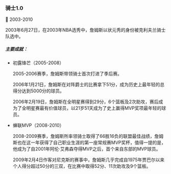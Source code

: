 ### 骑士1.0

:date: 2003-2010

2003年6月27日，在2003年NBA选秀中，詹姆斯以状元秀的身份被克利夫兰骑士队选中。

##### 主要成就：

- 初露锋芒（2005-2008）
  
  2005-2006赛季，詹姆斯带领骑士首次打进了季后赛。

  2006年1月21日，詹姆斯在对阵爵士的比赛拿下51分，成为历史上最年轻的总得分达到5000分的球员。

  2006年2月19日，詹姆斯在全明星赛得到29分，6个篮板及2次助攻，赛后成为了全明星赛最有价值球员，以21岁51天成为了史上赢得MVP奖项最年轻的球员。

- 蝉联MVP（2008-2010）

  2008-2009赛季，詹姆斯所率领骑士取得了66胜16负的联盟最佳战绩，詹姆斯也在这一年获得了自己职业生涯的第一座常规赛MVP奖杯，值得一提的是，他成为了自2001年阿伦·艾弗森夺得MVP之后，首个来自东部的MVP球员。 

  2009年2月4日作客对尼克斯的赛事中，詹姆斯几乎完成自1975年贾巴尔以来个人得分超过50分的三双，在比赛中取得52分、11次助攻及9个篮板。 

